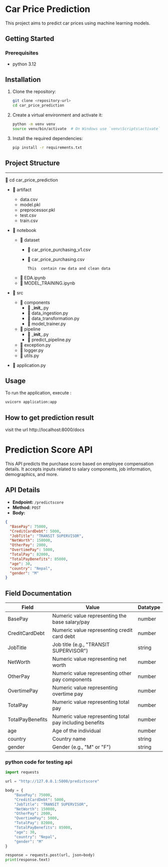 # Car Price Prediction

This project aims to predict car prices using machine learning models.

## Getting Started

### Prerequisites
- python 3.12

## Installation

1. Clone the repository:
    ```sh
    git clone <repository-url>
    cd car_price_prediction
    ```

2. Create a virtual environment and activate it:
    ```sh
    python -m venv venv
    source venv/bin/activate  # On Windows use `venv\Scripts\activate`
    ```

3. Install the required dependencies:
    ```sh
    pip install -r requirements.txt
    ```

## Project Structure
-------------------------------------------------------- 
📂 cd car_price_prediction
- 📂 artifact
  - data.csv
  - model.pkl
  - preprocessor.pkl
  - test.csv
  - train.csv

- 📂 notebook
  - 📂 dataset
    - 📄 car_price_purchasing_v1.csv
    - 📄 car_price_purchasing.csv  
      
          This  contain raw data and clean data

  - 📄 EDA.ipynb
  - 📄 MODEL_TRAINING.ipynb
 - 📂 src
   - 📂 components
     - 📄 \___init___.py
     - 📄 data_ingestion.py
     - 📄 data_transformation.py
     - 📄 model_trainer.py
   - 📂 pipeline
     - 📄 \___init___.py
     - 📄 predict_pipeline.py
   - 📄 exception.py
   - 📄 logger.py
   - 📄 utils.py
    
- 📄 application.py

## Usage

To run the application, execute :
```sh
uvicorn application:app
```
## How to get prediction result 
visit the url
http://localhost:8000/docs


# Prediction Score API

This API predicts the purchase score based on employee compensation details. It accepts inputs related to salary components, job information, demographics, and more.

## API Details

- **Endpoint:** `/predictscore`
- **Method:** `POST`
- **Body:**

```json
{
  "BasePay": 75000,
  "CreditCardDebt": 5000,
  "JobTitle": "TRANSIT SUPERVISOR",
  "NetWorth": 150000,
  "OtherPay": 2000,
  "OvertimePay": 5000,
  "TotalPay": 82000,
  "TotalPayBenefits": 85000,
  "age": 30,
  "country": "Nepal",
  "gender": "M"
}
```
## Field Documentation
| Field              | Value                                                | Datatype |
|--------------------|------------------------------------------------------|----------|
| BasePay            | Numeric value representing the base salary/pay       | number   |
| CreditCardDebt     | Numeric value representing credit card debt          | number   |
| JobTitle           | Job title (e.g., "TRANSIT SUPERVISOR")                 | string   |
| NetWorth           | Numeric value representing net worth                 | number   |
| OtherPay           | Numeric value representing other pay components      | number   |
| OvertimePay        | Numeric value representing overtime pay              | number   |
| TotalPay           | Numeric value representing total pay                 | number   |
| TotalPayBenefits   | Numeric value representing total pay including benefits| number   |
| age                | Age of the individual                                | number   |
| country            | Country name                                         | string   |
| gender             | Gender (e.g., "M" or "F")                              | string   |


### python code for testing api
```python
import requests

url = "http://127.0.0.1:5000/predictscore"

body = {
    "BasePay": 75000,
    "CreditCardDebt": 5000,
    "JobTitle": "TRANSIT SUPERVISOR",
    "NetWorth": 150000,
    "OtherPay": 2000,
    "OvertimePay": 5000,
    "TotalPay": 82000,
    "TotalPayBenefits": 85000,
    "age": 30,
    "country": "Nepal",
    "gender": "M"
}

response = requests.post(url, json=body)
print(response.text)
```